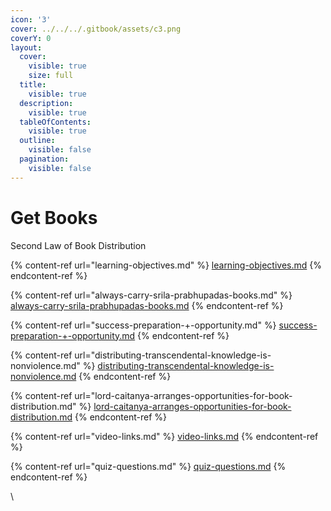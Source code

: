 ```yaml
---
icon: '3'
cover: ../../../.gitbook/assets/c3.png
coverY: 0
layout:
  cover:
    visible: true
    size: full
  title:
    visible: true
  description:
    visible: true
  tableOfContents:
    visible: true
  outline:
    visible: false
  pagination:
    visible: false
---
```


# Get Books

Second Law of Book Distribution

{% content-ref url="learning-objectives.md" %}
[learning-objectives.md](learning-objectives.md)
{% endcontent-ref %}

{% content-ref url="always-carry-srila-prabhupadas-books.md" %}
[always-carry-srila-prabhupadas-books.md](always-carry-srila-prabhupadas-books.md)
{% endcontent-ref %}

{% content-ref url="success-preparation-+-opportunity.md" %}
[success-preparation-+-opportunity.md](success-preparation-+-opportunity.md)
{% endcontent-ref %}

{% content-ref url="distributing-transcendental-knowledge-is-nonviolence.md" %}
[distributing-transcendental-knowledge-is-nonviolence.md](distributing-transcendental-knowledge-is-nonviolence.md)
{% endcontent-ref %}

{% content-ref url="lord-caitanya-arranges-opportunities-for-book-distribution.md" %}
[lord-caitanya-arranges-opportunities-for-book-distribution.md](lord-caitanya-arranges-opportunities-for-book-distribution.md)
{% endcontent-ref %}

{% content-ref url="video-links.md" %}
[video-links.md](video-links.md)
{% endcontent-ref %}

{% content-ref url="quiz-questions.md" %}
[quiz-questions.md](quiz-questions.md)
{% endcontent-ref %}

\
